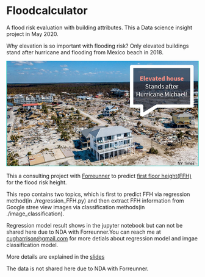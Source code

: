 # Floodcalculator

A flood risk evaluation with building attributes. This a Data science insight project in May 2020. 

Why elevation is so important with flooding risk? Only elevated buildings stand after hurricane and flooding from Mexico beach in 2018.


![NYtimes](/Image/back.jpg)





This a consulting project with [Forreunner](https://www.withforerunner.com/) to predict [first floor height(FFH)](https://www.fema.gov/media-library-data/20130726-1537-20490-8154/fema499_1_4.pdf)  for the flood risk height. 

This repo contains two topics, which is first to predict FFH via regression method(in ./regression_FFH.py) and then extract FFH information from Google stree view images via classification methods(in ./image_classification). 

Regression model result shows in the jupyter notebook but can not be shared here due to NDA with Forreunner.You can reach me at cugharrison@gmail.com for more detials about regression model and imgae classification model. 

More details are explained in the [slides](https://docs.google.com/presentation/d/1sNwcPHI9Puw8WYK9wWDfNOixRx7JQtxzC4gQh5Uu3qY/edit#slide=id.p)

The data is not shared here due to NDA with Forreunner.

